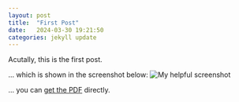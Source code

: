 ```yaml
---
layout: post
title:  "First Post"
date:   2024-03-30 19:21:50 
categories: jekyll update
---
```


Acutally, this is the first post. 

... which is shown in the screenshot below:
![My helpful screenshot](/assets/screenshot.jpg)

... you can [get the PDF](/assets/mydoc.pdf) directly.
